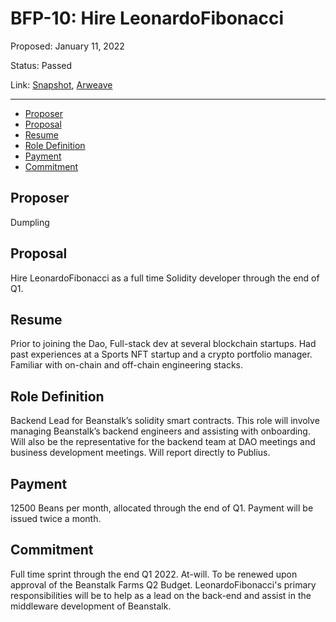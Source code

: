 # BFP-10: Hire LeonardoFibonacci

Proposed: January 11, 2022

Status: Passed

Link: [Snapshot](https://snapshot.org/#/beanstalkfarms.eth/proposal/0xf0ae58e4389ffaefb3573c6821ede3aecfaf95b73e8331cf6370bae8c1a11616), [Arweave](https://arweave.net/Ylhn00cTR50AgoXstZ3YQVEbHApkeWneVWnTfPev5VM)

---

- [Proposer](#proposer)
- [Proposal](#proposal)
- [Resume](#resume)
- [Role Definition](#role-definition)
- [Payment](#payment)
- [Commitment](#commitment)

## Proposer

Dumpling

## Proposal

Hire LeonardoFibonacci as a full time Solidity developer through the end of Q1.

## Resume

Prior to joining the Dao, Full-stack dev at several blockchain startups. Had past experiences at a Sports NFT startup and a crypto portfolio manager. Familiar with on-chain and off-chain engineering stacks.

## Role Definition

Backend Lead for Beanstalk’s solidity smart contracts. This role will involve managing Beanstalk’s backend engineers and assisting with onboarding. Will also be the representative for the backend team at DAO meetings and business development meetings. Will report directly to Publius.

## Payment

12500 Beans per month, allocated through the end of Q1. Payment will be issued twice a month.

## Commitment

Full time sprint through the end Q1 2022. At-will. To be renewed upon approval of the Beanstalk Farms Q2 Budget. LeonardoFibonacci's primary responsibilities will be to help as a lead on the back-end and assist in the middleware development of Beanstalk.
